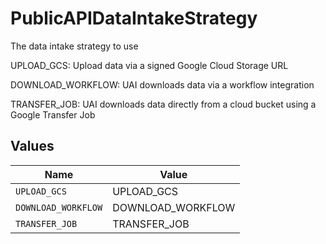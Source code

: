 # PublicAPIDataIntakeStrategy

The data intake strategy to use

UPLOAD_GCS:
Upload data via a signed
Google Cloud Storage URL

DOWNLOAD_WORKFLOW:
UAI downloads data via a
workflow integration

TRANSFER_JOB:
UAI downloads data directly
from a cloud bucket using a
Google Transfer Job


## Values

| Name                | Value               |
| ------------------- | ------------------- |
| `UPLOAD_GCS`        | UPLOAD_GCS          |
| `DOWNLOAD_WORKFLOW` | DOWNLOAD_WORKFLOW   |
| `TRANSFER_JOB`      | TRANSFER_JOB        |